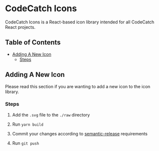 # CodeCatch Icons

CodeCatch Icons is a React-based icon library intended for all CodeCatch React projects.

## Table of Contents

- [Adding A New Icon](#adding-a-new-icon)
  - [Steps](#steps)

## Adding A New Icon

Please read this section if you are wanting to add a new icon to the icon library.

### Steps

1. Add the `.svg` file to the `./raw` directory

2. Run `yarn build`

3. Commit your changes according to [semantic-release](https://github.com/semantic-release/semantic-release#how-does-it-work) requirements

4. Run `git push`
